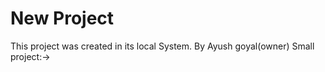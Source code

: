 # New Project
This project was created  in its local System.
By Ayush goyal(owner)
Small project:->



